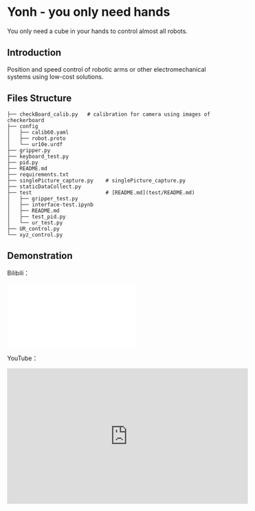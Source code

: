 # Yonh - you only need hands
You only need a cube in your hands to control almost all robots.


## Introduction
Position and speed control of robotic arms or other electromechanical systems using low-cost solutions.
    
## Files Structure  
``` 
├── checkBoard_calib.py   # calibration for camera using images of checkerboard  
├── config  
│   ├── calib60.yaml  
│   ├── robot.proto  
│   └── ur10e.urdf  
├── gripper.py  
├── keyboard_test.py  
├── pid.py  
├── README.md  
├── requirements.txt  
├── singlePicture_capture.py    # singlePicture_capture.py
├── staticDataCollect.py  
├── test                        # [README.md](test/README.md)  
│   ├── gripper_test.py  
│   ├── interface-test.ipynb  
│   ├── README.md  
│   ├── test_pid.py  
│   └── ur_test.py  
├── UR_control.py  
└── xyz_control.py  
```
## Demonstration 

Bilibili：
<iframe src="//player.bilibili.com/player.html?aid=932608844&bvid=BV1yM4y1V73B&cid=394773619&page=1" scrolling="no" border="0" frameborder="no" framespacing="0" allowfullscreen="true"> </iframe>

YouTube：
<iframe width="560" height="315" src="https://www.youtube.com/embed/x4njxymneQA" title="YouTube video player" frameborder="0" allow="accelerometer; autoplay; clipboard-write; encrypted-media; gyroscope; picture-in-picture" allowfullscreen></iframe>